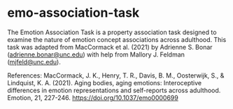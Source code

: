 # emo-association-task

The Emotion Association Task is a property association task designed to examine the nature of emotion concept associations across adulthood. This task was adapted from MacCormack et al. (2021) by Adrienne S. Bonar (adrienne.bonar@unc.edu) with help from Mallory J. Feldman (mjfeld@unc.edu).

References:
MacCormack, J. K., Henry, T. R., Davis, B. M., Oosterwijk, S., & Lindquist, K. A. (2021). Aging bodies, aging emotions: Interoceptive differences in emotion representations and self-reports across adulthood. Emotion, 21, 227-246. https://doi.org/10.1037/emo0000699
